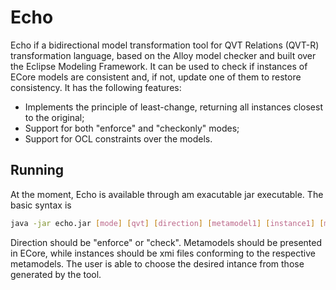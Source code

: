# Echo

Echo if a bidirectional model transformation tool for QVT Relations (QVT-R) transformation language, based on the Alloy model checker and built over the Eclipse Modeling Framework.
It can be used to check if instances of ECore models are consistent and, if not, update one of them to restore consistency. It has the following features:

* Implements the principle of least-change, returning all instances closest to the original;
* Support for both "enforce" and "checkonly" modes;
* Support for OCL constraints over the models.

## Running
At the moment, Echo is available through am exacutable jar executable. The basic syntax is
```sh
java -jar echo.jar [mode] [qvt] [direction] [metamodel1] [instance1] [metamodel2] [instance2]
```
Direction should be "enforce" or "check". Metamodels should be presented in ECore, while instances should be xmi files conforming to the respective metamodels.
The user is able to choose the desired intance from those generated by the tool.
